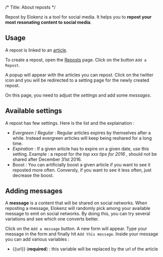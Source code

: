 /*
Title: About reposts
*/

Repost by Elokenz is a tool for social media. It helps you to **repost your most resonating content to social media**.

## Usage
A repost is linked to an [article](/usage/adding-articles).

To create a repost, open the [Reposts](http://dashboard.elokenz.com/#/repost) page.
Click on the button `Add a Repost`. 

A popup will appear with the articles you can repost. Click on the twitter icon and you will be redirected to a setting page for the newly created repost.

On this page, you need to adjust the _settings_ and add some _messages_.

## Available settings
A repost has few settings. Here is the list and the explaination :

* _Evergreen_ / _Regular_ : Regular articles expires by themselves after a while. Instead evergreen articles will keep being reshared for a long time.
* _Expiration_ : If a given article has to expire on a given date, use this setting. Example : a repost for _the top xxx tips for 2016_ , should not be shared after December 31st 2016.
* Boost : You can artificially boost a given article if you want to see it reposted more often. Conversly, if you want to see it less often, just decrease the boost.


## Adding messages
A **message** is a content that will be shared on social networks. When reposting a message, Elokenz will randomly pick among your available message to emit on social networks. By doing this, you can try several variations and see which one converts better.

Click on the `Add a message` button. A new form will appear. Type your message in the form and finally hit `Add this message`. Inside your message you can add various variables :

* {{url}} (**required**) : this variable will be replaced by the url of the article





